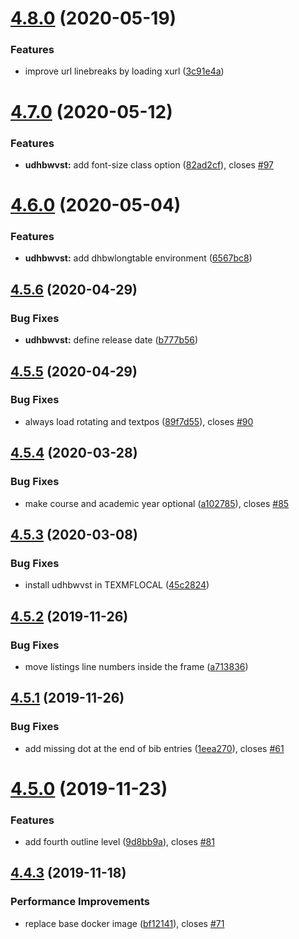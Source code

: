 # [4.8.0](https://github.com/skyfrk/dhbw-vs-latex-template/compare/v4.7.0...v4.8.0) (2020-05-19)


### Features

* improve url linebreaks by loading xurl ([3c91e4a](https://github.com/skyfrk/dhbw-vs-latex-template/commit/3c91e4afe62e399e04a59ad2b17c6f8aac32a54a))

# [4.7.0](https://github.com/skyfrk/dhbw-vs-latex-template/compare/v4.6.0...v4.7.0) (2020-05-12)


### Features

* **udhbwvst:** add font-size class option ([82ad2cf](https://github.com/skyfrk/dhbw-vs-latex-template/commit/82ad2cf48987eb2791c5c7de254bd239ce2beae5)), closes [#97](https://github.com/skyfrk/dhbw-vs-latex-template/issues/97)

# [4.6.0](https://github.com/skyfrk/dhbw-vs-latex-template/compare/v4.5.6...v4.6.0) (2020-05-04)


### Features

* **udhbwvst:** add dhbwlongtable environment ([6567bc8](https://github.com/skyfrk/dhbw-vs-latex-template/commit/6567bc81c1279cf4e7e040a4c1babb2af0b71f6a))

## [4.5.6](https://github.com/skyfrk/dhbw-vs-latex-template/compare/v4.5.5...v4.5.6) (2020-04-29)


### Bug Fixes

* **udhbwvst:** define release date ([b777b56](https://github.com/skyfrk/dhbw-vs-latex-template/commit/b777b56c4a2aeacf158491ad75fc8dbcd2dc7ab2))

## [4.5.5](https://github.com/skyfrk/dhbw-vs-latex-template/compare/v4.5.4...v4.5.5) (2020-04-29)


### Bug Fixes

* always load rotating and textpos ([89f7d55](https://github.com/skyfrk/dhbw-vs-latex-template/commit/89f7d55360bb0bede39a464a9b482db065807de8)), closes [#90](https://github.com/skyfrk/dhbw-vs-latex-template/issues/90)

## [4.5.4](https://github.com/skyfrk/dhbw-vs-latex-template/compare/v4.5.3...v4.5.4) (2020-03-28)


### Bug Fixes

* make course and academic year optional ([a102785](https://github.com/skyfrk/dhbw-vs-latex-template/commit/a102785294626c661618bbb7e799360d675030ed)), closes [#85](https://github.com/skyfrk/dhbw-vs-latex-template/issues/85)

## [4.5.3](https://github.com/skyfrk/dhbw-vs-latex-template/compare/v4.5.2...v4.5.3) (2020-03-08)


### Bug Fixes

* install udhbwvst in TEXMFLOCAL ([45c2824](https://github.com/skyfrk/dhbw-vs-latex-template/commit/45c2824bf2b09ea27ab83b4aa47789717435efde))

## [4.5.2](https://github.com/skyfrk/dhbw-vs-latex-template/compare/v4.5.1...v4.5.2) (2019-11-26)


### Bug Fixes

* move listings line numbers inside the frame ([a713836](https://github.com/skyfrk/dhbw-vs-latex-template/commit/a713836db057b62eeb293ededbdf0759cf766314))

## [4.5.1](https://github.com/skyfrk/dhbw-vs-latex-template/compare/v4.5.0...v4.5.1) (2019-11-26)


### Bug Fixes

* add missing dot at the end of bib entries ([1eea270](https://github.com/skyfrk/dhbw-vs-latex-template/commit/1eea27075f05fd1075913d6244672d292f250b44)), closes [#61](https://github.com/skyfrk/dhbw-vs-latex-template/issues/61)

# [4.5.0](https://github.com/skyfrk/dhbw-vs-latex-template/compare/v4.4.3...v4.5.0) (2019-11-23)


### Features

* add fourth outline level ([9d8bb9a](https://github.com/skyfrk/dhbw-vs-latex-template/commit/9d8bb9a66e808423a83ccdc31fd1bc6b3cc42a54)), closes [#81](https://github.com/skyfrk/dhbw-vs-latex-template/issues/81)

## [4.4.3](https://github.com/skyfrk/dhbw-vs-latex-template/compare/v4.4.2...v4.4.3) (2019-11-18)


### Performance Improvements

* replace base docker image ([bf12141](https://github.com/skyfrk/dhbw-vs-latex-template/commit/bf1214141490c26f364c4257af275f11dd294b71)), closes [#71](https://github.com/skyfrk/dhbw-vs-latex-template/issues/71)
